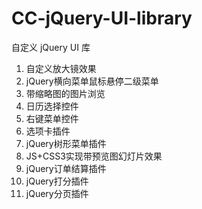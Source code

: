 # CC-jQuery-UI-library
自定义 jQuery UI 库

1. 自定义放大镜效果
1. jQuery横向菜单鼠标悬停二级菜单
1. 带缩略图的图片浏览
1. 日历选择控件
1. 右键菜单控件
1. 选项卡插件
1. jQuery树形菜单插件
1. JS+CSS3实现带预览图幻灯片效果
1. jQuery订单结算插件
1. jQuery打分插件
1. jQuery分页插件
